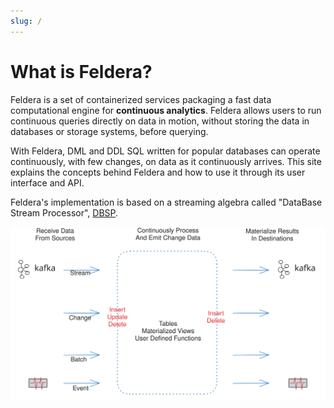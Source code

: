 ```yaml
---
slug: /
---
```


# What is Feldera?

Feldera is a set of containerized services packaging a fast
data computational engine for **continuous analytics**. Feldera allows
users to run continuous queries directly on data in motion, without storing
the data in databases or storage systems, before querying.

With Feldera, DML and DDL SQL written for popular databases can operate
continuously, with few changes, on data as it continuously arrives. This
site explains the concepts behind Feldera and how to use it
through its user interface and API.

Feldera's implementation is based on a streaming algebra called "DataBase
Stream Processor", [DBSP](https://www.feldera.com/vldb23.pdf).

![Analytics](what-is-feldera.svg)

